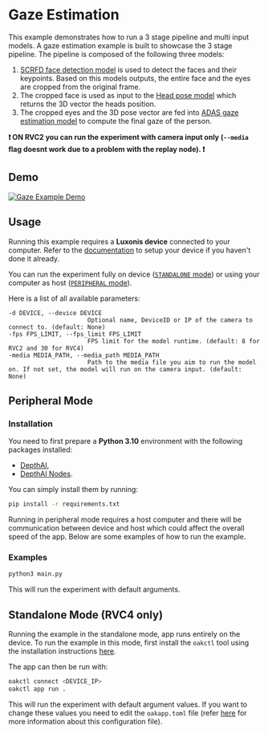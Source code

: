 # Gaze Estimation

This example demonstrates how to run a 3 stage pipeline and multi input models. A gaze estimation example is built to showcase the 3 stage pipeline. The pipeline is composed of the following three models:

1. [SCRFD face detection model](https://zoo-rvc4.luxonis.com/luxonis/scrfd-face-detection/1f3d7546-66e4-43a8-8724-2fa27df1096f) is used to detect the faces and their keypoints. Based on this models outputs, the entire face and the eyes are cropped from the original frame.
1. The cropped face is used as input to the [Head pose model](https://zoo-rvc4.luxonis.com/luxonis/head-pose-estimation/068ac18a-de71-4a6e-9f0f-42776c0ef980) which returns the 3D vector the heads position.
1. The cropped eyes and the 3D pose vector are fed into [ADAS gaze estimation model](https://zoo-rvc4.luxonis.com/luxonis/gaze-estimation-adas/b174ff1b-740b-4016-b8d5-b9488dbdd657) to compute the final gaze of the person.

**:exclamation: ON RVC2 you can run the experiment with camera input only (`--media` flag doesnt work due to a problem with the replay node). :exclamation:**

## Demo

[![Gaze Example Demo](https://github.com/luxonis/depthai-experiments/assets/18037362/6c7688e5-30bc-4bed-8455-8b8e9899c5b0)](https://tinyurl.com/5h3dycc5)

## Usage

Running this example requires a **Luxonis device** connected to your computer. Refer to the [documentation](https://stg.docs.luxonis.com/software/) to setup your device if you haven't done it already.

You can run the experiment fully on device ([`STANDALONE` mode](#standalone-mode-rvc4-only)) or using your computer as host ([`PERIPHERAL` mode](#peripheral-mode)).

Here is a list of all available parameters:

```
-d DEVICE, --device DEVICE
                      Optional name, DeviceID or IP of the camera to connect to. (default: None)
-fps FPS_LIMIT, --fps_limit FPS_LIMIT
                      FPS limit for the model runtime. (default: 8 for RVC2 and 30 for RVC4)
-media MEDIA_PATH, --media_path MEDIA_PATH
                      Path to the media file you aim to run the model on. If not set, the model will run on the camera input. (default: None)
```

## Peripheral Mode

### Installation

You need to first prepare a **Python 3.10** environment with the following packages installed:

- [DepthAI](https://pypi.org/project/depthai/),
- [DepthAI Nodes](https://pypi.org/project/depthai-nodes/).

You can simply install them by running:

```bash
pip install -r requirements.txt
```

Running in peripheral mode requires a host computer and there will be communication between device and host which could affect the overall speed of the app. Below are some examples of how to run the example.

### Examples

```bash
python3 main.py
```

This will run the experiment with default arguments.

## Standalone Mode (RVC4 only)

Running the example in the standalone mode, app runs entirely on the device.
To run the example in this mode, first install the `oakctl` tool using the installation instructions [here](https://stg.docs.luxonis.com/software/oak-apps/oakctl).

The app can then be run with:

```bash
oakctl connect <DEVICE_IP>
oakctl app run .
```

This will run the experiment with default argument values. If you want to change these values you need to edit the `oakapp.toml` file (refer [here](https://stg.docs.luxonis.com/software/oak-apps/configuration/) for more information about this configuration file).
